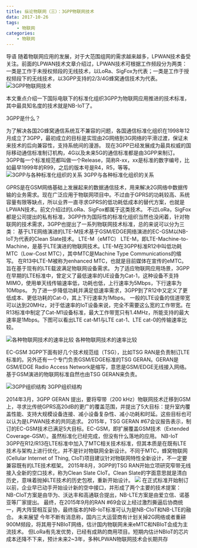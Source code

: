 ```yaml
---
title: 纵论物联网（三）：3GPP物联网技术
data: 2017-10-26
tags:
    - 物联网
categories:
    - 物联网
---
```


导语
随着物联网应用的发展，对于大范围组网的需求越来越多，LPWAN技术备受关注。前面的LPWAN技术文章介绍过，LPWAN技术可根据工作频段分为两类：一类是工作于未授权频段的无线技术，以LoRa、SigFox为代表；一类是工作于授权频段下的无线技术，以3GPP支持的2/3/4G蜂窝通信技术为代表。
![3GPP物联网技术](http://ovfro7ddi.bkt.clouddn.com/%EF%BC%93GPP%E7%89%A9%E8%81%94%E7%BD%91%E6%8A%80%E6%9C%AF%EF%BC%91.JPEG)
<!--more-->

本文重点介绍一下国际电联下的标准化组织3GPP为物联网应用推进的技术标准，其中最具知名度的技术就是NB-IoT了。

3GPP是什么？

为了解决各国2G蜂窝通信系统互不兼容的问题，各国通信标准化组织在1998年12月成立了3GPP，最初成立的目标是实现由2G网络到3G网络的平滑过渡，保证未来技术的后向兼容性，支持系统间的漫游。
现在3GPP已经发展成为最具权威的国际移动通信标准制订机构，4G以及未来5G的通信标准都是由3GPP来制订。3GPP每一个标准规范都叫做一个Release，简称R-xx，xx是标准的数字编号，比如最早1999年的R99，之后的版本号是R4，R5，等等。
![3GPP与各种标准化组织的关系](http://ovfro7ddi.bkt.clouddn.com/%EF%BC%93GPP%E7%89%A9%E8%81%94%E7%BD%91%E6%8A%80%E6%9C%AF%EF%BC%92.JPEG)
3GPP与各种标准化组织的关系

GPRS是在GSM网络基础上发展起来的数据通信技术，用来解决2G网络中数据传输的业务需求。现在广泛应用于物联网项目中。不过由于GPRS的功耗较高、系统容量有限等缺点，所以业界一直寻求GPRS的低功耗低成本的替代方案，也就是LPWAN技术。前文介绍过的LoRa、SigFox都属于这类技术。
不过LoRa，SigFox都是公司提出的私有标准，3GPP作为国际性的标准化组织当然也没闲着，针对物联网的技术需求，3GPP也提出了一系列物联网技术标准，总的来说可以分为三类：
基于LTE网络演进的LTE-M技术基于GSM/EDGE网络演进的EC-GSM以NB-IoT为代表的Clean Slate技术。
LTE-M（eMTC）
LTE-M，即LTE-Machine-to-Machine，是基于LTE演进的物联网技术。LTE-M在3GPP标准R12中叫低功耗MTC（Low-Cost MTC），其中MTC是Machine Type Communications的缩写。
在R13中LTE-M被称为enhanced MTC，也就是目前媒体在宣传的eMTC。旨在基于现有的LTE载波满足物联网设备需求。
为了适应物联网应用场景，3GPP在早期的LTE标准中，曾定义了最低速率的UE设备为Cat-1，这种设备不支持MIMO，使用单天线传输速率低，功耗也低，上行速率为5Mbps，下行速率为10Mbps。
为了进一步降低功耗并满足低速率需求，3GPP到了R12中又定义了更低成本、更低功耗的Cat-0，其上下行速率为1Mbps。
一般的LTE设备的信道带宽可以达到20MHz，对于低速率的IoT设备来说，完全不需要这么宽的工作带宽。在R13标准中制定了Cat-M1设备标准，最大工作带宽只有1.4MHz，所能支持的最大速率是1Mbps。下图可以看出LTE cat-M1与LTE cat-1、LTE cat-0的传输速率比较。

![各种物联网技术的速率比较](http://ovfro7ddi.bkt.clouddn.com/%EF%BC%93GPP%E7%89%A9%E8%81%94%E7%BD%91%E6%8A%80%E6%9C%AF%EF%BC%93.JPEG)
各种物联网技术的速率比较

EC-GSM
3GPP下面有好几个技术规范组（TSG），比如TSG RAN是负责制订LTE标准的。另外还有一个专门负责GSM/EDGE标准的TSG GERAN。GERAN是GSM/EDGE Radio Access Network是缩写，意思是GSM/EDGE无线接入网络。基于GSM演进的物联网标准自然也由TSG GERAN来负责。

![3GPP组织结构](http://ovfro7ddi.bkt.clouddn.com/%EF%BC%93GPP%E7%89%A9%E8%81%94%E7%BD%91%E6%8A%80%E6%9C%AF%EF%BC%94.JPEG)
3GPP组织结构

2014年3月，3GPP GERAN 提出，要将窄带（200 kHz）物联网技术迁移到GSM上，寻求比传统GPRS高20dB的更广的覆盖范围，并提出了5大目标：提升室内覆盖性能、支持大规模设备连接、减小设备复杂性、减小功耗和时延。这些目标也可以认为是LPWAN技术的共同追求。
2015年，TSG GERAN #67会议报告表示，制订的EC-GSM技术已满足5大目标。EC-GSM，即扩展覆盖GSM技术（Extended Coverage-GSM）。虽然标准化已经完成，但没有什么落地的应用。
NB-IoT
3GPP在R12/R13在LTE标准中加入了MTC相关技术标准，但其本质是在既有LTE技术与架构上进行优化，并不是针对物联网全新设计。不同于MTC，蜂窝物联网(Cellular Internet of Thing, CIoT)项目建议针对物联网特性全新设计，不一定要兼容既有的LTE技术框架。
2015年8月，3GPP的TSG RAN开始立项研究窄带无线接入全新的空口技术，称为Clean Slate CIoT。Clean Slate的字面意思就是清白历史，意味着抛掉LTE技术的历史包袱，重新开始设计。
![](http://ovfro7ddi.bkt.clouddn.com/%EF%BC%93GPP%E7%89%A9%E8%81%94%E7%BD%91%E6%8A%80%E6%9C%AF%EF%BC%95.JPEG)
在正式标准开始制订以前，企业早已动手开始设计新的空中接口，并形成了两个主要的技术提案：
NB-CIoT方案是由华为、沃达丰和高通联合提出，NB-LTE方案是由爱立信、诺基亚等厂家提出。
最终，在2015年9月的RAN #69会议上经过激烈撕逼后协商统一，两大阵营相互妥协，最终版本的NB-IoT标准可认为是NB-CIoT和NB-LTE的融合。
未来展望
今年不断有消息称，国内三大运营商有计划关掉2G网络或者重耕900M频段，将其用于NBIoT网络，估计国内物联网未来eMTC和NBIoT会成为主流技术。
但LoRa有先发优势，已经有成熟的商用项目。短期内估计NBIoT的芯片成本还降不下来，预计未来2~3年，多种LPWAN物联网技术会长期共存
